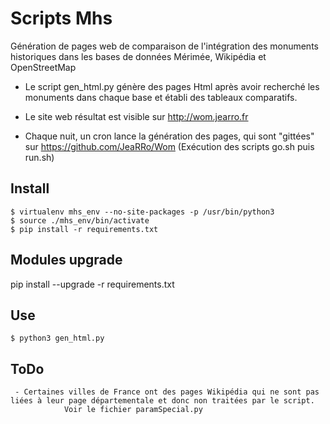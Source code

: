 Scripts Mhs
===========
Génération de pages web de comparaison de l'intégration des monuments historiques dans les bases de données Mérimée, Wikipédia et OpenStreetMap

- Le script gen_html.py génère des pages Html après avoir recherché les monuments dans chaque base et établi des tableaux comparatifs.

- Le site web résultat est visible sur http://wom.jearro.fr

- Chaque nuit, un cron lance la génération des pages, qui sont "gittées" sur https://github.com/JeaRRo/Wom (Exécution des scripts go.sh puis run.sh)

Install
------
    $ virtualenv mhs_env --no-site-packages -p /usr/bin/python3
    $ source ./mhs_env/bin/activate
    $ pip install -r requirements.txt

Modules upgrade
------
pip install --upgrade -r requirements.txt

Use
------
	$ python3 gen_html.py

ToDo
------
	 - Certaines villes de France ont des pages Wikipédia qui ne sont pas liées à leur page départementale et donc non traitées par le script.
                Voir le fichier paramSpecial.py
